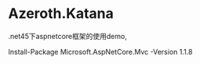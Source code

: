 # Azeroth.Katana
.net45下aspnetcore框架的使用demo,

Install-Package Microsoft.AspNetCore.Mvc -Version 1.1.8 
